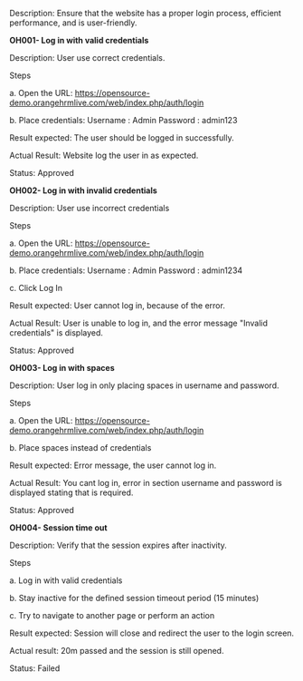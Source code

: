 Description: Ensure that the website has a proper login process, efficient performance, and is user-friendly.

**OH001- Log in with valid credentials**

Description: User use correct credentials.

Steps

a. Open the URL: https://opensource-demo.orangehrmlive.com/web/index.php/auth/login


b. Place credentials: 
Username : Admin
Password : admin123



Result expected: The user should be logged in successfully.



Actual Result: Website log the user in as expected.

Status: Approved

**OH002- Log in with invalid credentials** 

Description: User use incorrect credentials

Steps

a. Open the URL: https://opensource-demo.orangehrmlive.com/web/index.php/auth/login

b. Place credentials: 
Username : Admin
Password : admin1234


c. Click Log In

Result expected: User cannot log in, because of the error.



Actual Result: User is unable to log in, and the error message "Invalid credentials" is displayed.

Status: Approved


**OH003- Log in with spaces**

Description: User log in only placing spaces in username and password.

Steps

a. Open the URL: https://opensource-demo.orangehrmlive.com/web/index.php/auth/login


b. Place spaces instead of credentials

Result expected: Error message, the user cannot log in.



Actual Result: You cant log in, error in section username and password is displayed stating that is required. 

Status: Approved


**OH004- Session time out**

Description: Verify that the session expires after inactivity.

Steps

a. Log in with valid credentials


b.  Stay inactive for the defined session timeout period (15 minutes)

c. Try to navigate to another page or perform an action

Result expected: Session will close and redirect the user to the login screen.


Actual result: 20m passed and the session is still opened.

Status: Failed

